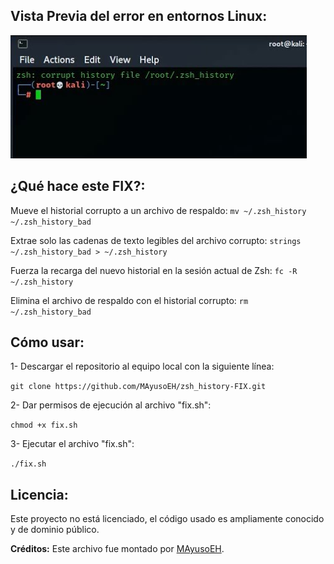 ## Vista Previa del error en entornos Linux:
![Captura de pantalla del proyecto](https://github.com/MAyusoEH/zsh_history-FIX/blob/main/pic_zsherror.png)


## ¿Qué hace este FIX?:
Mueve el historial corrupto a un archivo de respaldo:
``mv ~/.zsh_history ~/.zsh_history_bad``

Extrae solo las cadenas de texto legibles del archivo corrupto:
``strings ~/.zsh_history_bad > ~/.zsh_history``

Fuerza la recarga del nuevo historial en la sesión actual de Zsh:
``fc -R ~/.zsh_history``

Elimina el archivo de respaldo con el historial corrupto:
``rm ~/.zsh_history_bad``


## Cómo usar:

1- Descargar el repositorio al equipo local con la siguiente línea:

``git clone https://github.com/MAyusoEH/zsh_history-FIX.git`` 

2- Dar permisos de ejecución al archivo "fix.sh":

``chmod +x fix.sh``

3- Ejecutar el archivo "fix.sh":

``./fix.sh``


## Licencia:

Este proyecto no está licenciado, el código usado es ampliamente conocido y de dominio público.

**Créditos:** Este archivo fue montado por [MAyusoEH](https://github.com/MAyusoEH).
